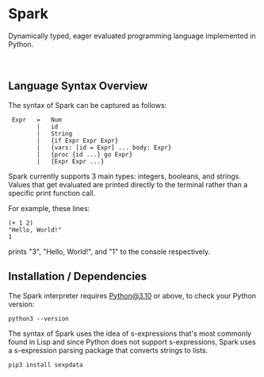 # Spark
Dynamically typed, eager evaluated programming language implemented in Python.  <br /><br /><br />

## Language Syntax Overview
The syntax of Spark can be captured as follows:
```
 Expr	=	Num
 	 	|	id
 	 	|	String
 	 	|	{if Expr Expr Expr}
 	 	|	{vars: [id = Expr] ... body: Expr}
 	 	|	{proc {id ...} go Expr}
 	 	|	{Expr Expr ...}
```

Spark currently supports 3 main types: integers, booleans, and strings. Values that get evaluated are printed directly to the terminal rather than a specific print function call.

For example, these lines:
```
(+ 1 2)
"Hello, World!"
1
```
prints "3", "Hello, World!", and "1" to the console respectively.



## Installation / Dependencies
The Spark interpreter requires Python@3.10 or above, to check your Python version:
```
python3 --version
```

The syntax of Spark uses the idea of s-expressions that's most commonly found in Lisp and since Python does not support s-expressions, Spark uses a s-expression parsing package that converts strings to lists.
```
pip3 install sexpdata
```
